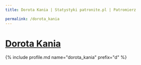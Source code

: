 ```yaml
---
title: Dorota Kania | Statystyki patronite.pl | Patromierz

permalink: /dorota_kania
---
```


# [Dorota Kania](https://patronite.pl/dorota_kania)

{% include profile.md name="dorota_kania" prefix="d" %}
